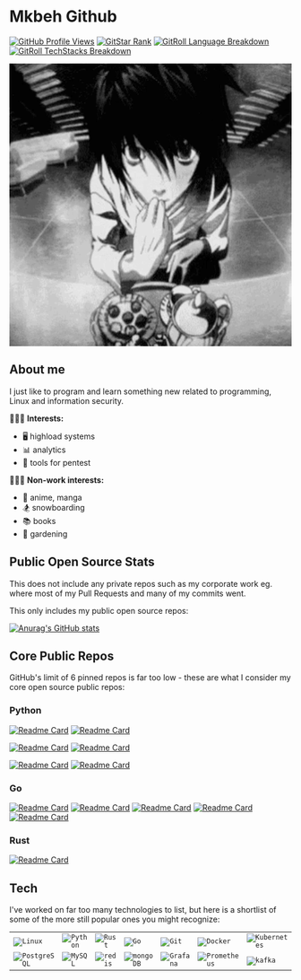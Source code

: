 # Mkbeh Github

[![GitHub Profile Views](https://komarev.com/ghpvc/?username=mkbeh&color=blue&label=GitHub+Profile+Views)](https://github.com/mkbeh)
[![GitStar Rank](https://img.shields.io/badge/GitStar%20Rank%20by%20Repo%20Stars-Top_0.01%25-blue?logo=github)](https://gitstar-ranking.com/mkbeh)
[![GitRoll Language Breakdown](https://img.shields.io/badge/GitRoll-Language%20Breakdown-blue?logo=github)](https://gitroll.io/profile/u5eNfjd3L4KXzBVekMrxkLvCEmYt2/languages)
[![GitRoll TechStacks Breakdown](https://img.shields.io/badge/GitRoll-Tech%20Stack%20Breakdown-blue?logo=github)](https://gitroll.io/profile/u5eNfjd3L4KXzBVekMrxkLvCEmYt2/stacks)

<div align="center">
<img hight="300" width="700" alt="GIF" align="center" src="assets/img.gif">
</div>

## About me

I just like to program and learn something new related to programming, Linux and information security.

🕵🏼‍♂️ **Interests:**

- 🖥️ highload systems
- 📊 analytics
- 🧰 tools for pentest

🕵🏼‍♂️ **Non-work interests:**

- 💢 anime, manga
- 🏂 snowboarding
- 📚 books
- 🌿 gardening

## Public Open Source Stats

This does not include any private repos such as my corporate work eg. where most of my Pull Requests and many of my
commits went.

This only includes my public open source repos:

[![Anurag's GitHub stats](https://github-readme-stats.vercel.app/api?username=mkbeh&show_icons=true&theme=synthwave)](https://github.com/mkbeh/github-readme-stats)

## Core Public Repos

GitHub's limit of 6 pinned repos is far too low - these are what I consider my core open source public repos:

<!-- REPOS_START -->

### Python

[![Readme Card](https://github-readme-stats.vercel.app/api/pin/?username=mkbeh&repo=pyshella-toolkit&theme=ambient_gradient&description_lines_count=3&show_owner=true)](https://github.com/mkbeh/pyshella-toolkit)
[![Readme Card](https://github-readme-stats.vercel.app/api/pin/?username=mkbeh&repo=pydrommer&theme=ambient_gradient&description_lines_count=3&show_owner=true)](https://github.com/mkbeh/pydrommer)

[![Readme Card](https://github-readme-stats.vercel.app/api/pin/?username=mkbeh&repo=rin-bitshares-arbitry-bot&theme=ambient_gradient&description_lines_count=3&show_owner=true)](https://github.com/mkbeh/rin-bitshares-arbitry-bot)
[![Readme Card](https://github-readme-stats.vercel.app/api/pin/?username=mkbeh&repo=aiobitcoin&theme=ambient_gradient&description_lines_count=3&show_owner=true)](https://github.com/mkbeh/aiobitcoin)

[![Readme Card](https://github-readme-stats.vercel.app/api/pin/?username=mkbeh&repo=fastapi-admin-panel&theme=ambient_gradient&description_lines_count=3&show_owner=true)](https://github.com/mkbeh/fastapi-admin-panel)
[![Readme Card](https://github-readme-stats.vercel.app/api/pin/?username=mkbeh&repo=fereda&theme=ambient_gradient&description_lines_count=3&show_owner=true)](https://github.com/mkbeh/fereda)

### Go

[![Readme Card](https://github-readme-stats.vercel.app/api/pin/?username=mkbeh&repo=xkafka&theme=ambient_gradient&description_lines_count=3&show_owner=true)](https://github.com/mkbeh/xkafka)
[![Readme Card](https://github-readme-stats.vercel.app/api/pin/?username=mkbeh&repo=xpg&theme=ambient_gradient&description_lines_count=3&show_owner=true)](https://github.com/mkbeh/xpg)
[![Readme Card](https://github-readme-stats.vercel.app/api/pin/?username=mkbeh&repo=xclick&theme=ambient_gradient&description_lines_count=3&show_owner=true)](https://github.com/mkbeh/xclick)
[![Readme Card](https://github-readme-stats.vercel.app/api/pin/?username=mkbeh&repo=xredis&theme=ambient_gradient&description_lines_count=3&show_owner=true)](https://github.com/mkbeh/xredis)
[![Readme Card](https://github-readme-stats.vercel.app/api/pin/?username=mkbeh&repo=xjwt&theme=ambient_gradient&description_lines_count=3&show_owner=true)](https://github.com/mkbeh/xjwt)

### Rust

[![Readme Card](https://github-readme-stats.vercel.app/api/pin/?username=mkbeh&repo=rust-simple-chat&theme=ambient_gradient&description_lines_count=3&show_owner=true)](https://github.com/mkbeh/rust-simple-chat)

## Tech

I've worked on far too many technologies to list, but
here is a shortlist of some of the more still popular ones you might recognize:

<!-- Generated here:

    https://marwin1991.github.io/profile-technology-icons/

-->

<div align="center">
   <table>
      <tr>
         <td><code><img width="50" src="https://raw.githubusercontent.com/marwin1991/profile-technology-icons/refs/heads/main/icons/linux.png" alt="Linux" title="Linux"/></code></td>
         <td><code><img width="50" src="https://raw.githubusercontent.com/marwin1991/profile-technology-icons/refs/heads/main/icons/python.png" alt="Python" title="Python"/></code></td>
         <td><code><img width="50" src="https://raw.githubusercontent.com/marwin1991/profile-technology-icons/refs/heads/main/icons/rust.png" alt="Rust" title="Rust"/></code></td>
         <td><code><img width="50" src="https://raw.githubusercontent.com/marwin1991/profile-technology-icons/refs/heads/main/icons/go.png" alt="Go" title="Go"/></code></td>
         <td><code><img width="50" src="https://raw.githubusercontent.com/marwin1991/profile-technology-icons/refs/heads/main/icons/git.png" alt="Git" title="Git"/></code></td>
         <td><code><img width="50" src="https://raw.githubusercontent.com/marwin1991/profile-technology-icons/refs/heads/main/icons/docker.png" alt="Docker" title="Docker"/></code></td>
         <td><code><img width="50" src="https://raw.githubusercontent.com/marwin1991/profile-technology-icons/refs/heads/main/icons/kubernetes.png" alt="Kubernetes" title="Kubernetes"/></code></td>
      </tr>
	<tr>
		<td><code><img width="50" src="https://raw.githubusercontent.com/marwin1991/profile-technology-icons/refs/heads/main/icons/postgresql.png" alt="PostgreSQL" title="PostgreSQL"/></code></td>
		<td><code><img width="50" src="https://raw.githubusercontent.com/marwin1991/profile-technology-icons/refs/heads/main/icons/mysql.png" alt="MySQL" title="MySQL"/></code></td>
		<td><code><img width="50" src="https://raw.githubusercontent.com/marwin1991/profile-technology-icons/refs/heads/main/icons/redis.png" alt="redis" title="redis"/></code></td>
		<td><code><img width="50" src="https://raw.githubusercontent.com/marwin1991/profile-technology-icons/refs/heads/main/icons/mongodb.png" alt="mongoDB" title="mongoDB"/></code></td>
		<td><code><img width="50" src="https://raw.githubusercontent.com/marwin1991/profile-technology-icons/refs/heads/main/icons/grafana.png" alt="Grafana" title="Grafana"/></code></td>
		<td><code><img width="50" src="https://raw.githubusercontent.com/marwin1991/profile-technology-icons/refs/heads/main/icons/prometheus.png" alt="Prometheus" title="Prometheus"/></code></td>
		<td><code><img width="50" src="https://raw.githubusercontent.com/marwin1991/profile-technology-icons/refs/heads/main/icons/kafka.png" alt="kafka" title="kafka"/></code></td>
	</tr>
   </table>
</div>
